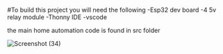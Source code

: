 #To build this project you will need the following
-Esp32 dev board
-4 5v relay module
-Thonny IDE
-vscode


the main home automation code is found in src folder 





![Screenshot (34)](https://github.com/user-attachments/assets/d80b9af3-79a2-4fee-9e81-beceaf2e2455)
